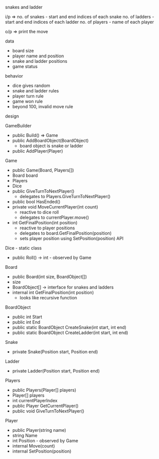 snakes and ladder

i/p => 
no. of snakes - start and end indices of each snake
no. of ladders - start and end indices of each ladder
no. of players - name of each player

o/p =>
print the move

data
 - board size
 - player name and position
 - snake and ladder positions
 - game status

behavior
 - dice gives random
 - snake and ladder rules
 - player turn rule
 - game won rule
 - beyond 100, invalid move rule

design

GameBuilder
 - public Build() => Game
 - public AddBoardObject(BoardObject)
     - board object is snake or ladder
 - public AddPlayer(Player)

Game
 - public Game(Board, Players[])
 - Board board
 - Players
 - Dice
 - public GiveTurnToNextPlayer()
    - delegates to Players.GiveTurnToNextPlayer()
 - public bool HasEnded()
 - private void MoveCurrentPlayer(int count)
    - reactive to dice roll
    - delegates to currentPlayer.move()
 - int GetFinalPosition(int position)
    - reactive to player positions
    - delegates to board.GetFinalPosition(position)
    - sets player position using SetPosition(position) API

Dice - static class
 - public Roll() -> int - observed by Game

Board
 - public Board(int size, BoardObject[])
 - size
 - BoardObject[] -> interface for snakes and ladders
 - internal int GetFinalPosition(int position)
    - looks like recursive function

BoardObject
 - public int Start
 - public int End
 - public static BoardObject CreateSnake(int start, int end)
 - public static BoardObject CreateLadder(int start, int end)

Snake
 - private Snake(Position start, Position end)

Ladder
 - private Ladder(Position start, Position end)

Players
 - public Players(Player[] players)
 - Player[] players
 - int currentPlayerIndex
 - public Player GetCurrentPlayer()
 - public void GiveTurnToNextPlayer()

Player
 - public Player(string name)
 - string Name
 - int Position - observed by Game
 - internal Move(count)
 - internal SetPosition(position)
